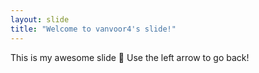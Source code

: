 ```yaml
---
layout: slide
title: "Welcome to vanvoor4's slide!"
---
```

This is my awesome slide :tada:
Use the left arrow to go back!
